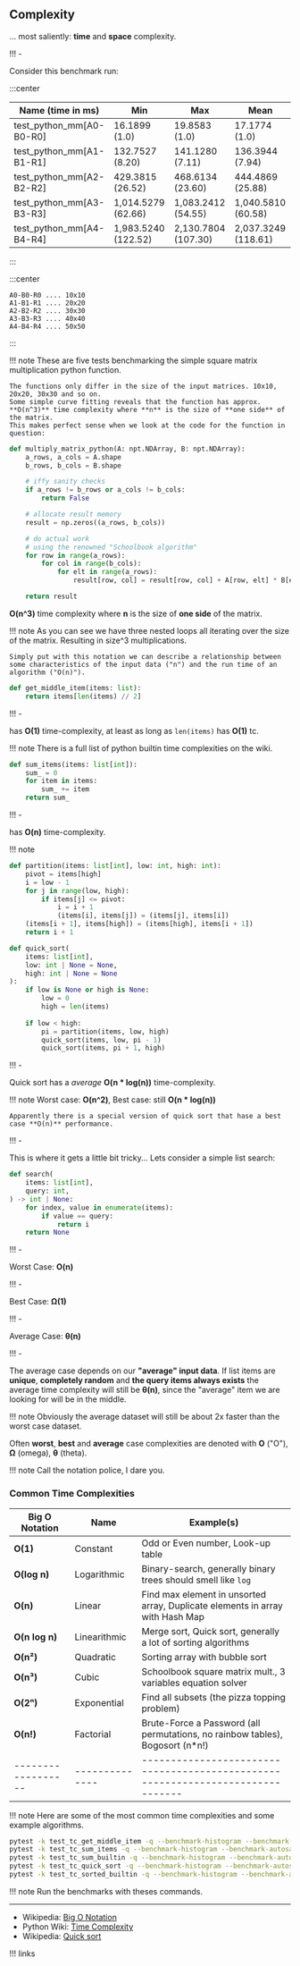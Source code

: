 
## Complexity

... most saliently: **time** and **space** complexity.

!!! -

Consider this benchmark run:


:::center

| Name (time in ms)               | Min              | Max              | Mean             |
|---------------------------------|------------------|------------------|------------------|
| test_python_mm[A0-B0-R0]        | 16.1899 (1.0)    | 19.8583 (1.0)    | 17.1774 (1.0)    |
| test_python_mm[A1-B1-R1]        | 132.7527 (8.20)  | 141.1280 (7.11)  | 136.3944 (7.94)  |
| test_python_mm[A2-B2-R2]        | 429.3815 (26.52) | 468.6134 (23.60) | 444.4869 (25.88) |
| test_python_mm[A3-B3-R3]        | 1,014.5279 (62.66)| 1,083.2412 (54.55)| 1,040.5810 (60.58)|
| test_python_mm[A4-B4-R4]        | 1,983.5240 (122.52)| 2,130.7804 (107.30)| 2,037.3249 (118.61)|

:::

:::center
```
A0-B0-R0 .... 10x10
A1-B1-R1 .... 20x20
A2-B2-R2 .... 30x30
A3-B3-R3 .... 40x40
A4-B4-R4 .... 50x50
```
:::

!!! note
    These are five tests benchmarking the simple square matrix multiplication python function.
        
    The functions only differ in the size of the input matrices. 10x10, 20x20, 30x30 and so on.
    Some simple curve fitting reveals that the function has approx. **O(n^3)** time complexity where **n** is the size of **one side** of the matrix.
    This makes perfect sense when we look at the code for the function in question:

```py
def multiply_matrix_python(A: npt.NDArray, B: npt.NDArray):
    a_rows, a_cols = A.shape
    b_rows, b_cols = B.shape

    # iffy sanity checks
    if a_rows != b_rows or a_cols != b_cols:
        return False

    # allocate result memory
    result = np.zeros((a_rows, b_cols))

    # do actual work
    # using the renowned "Schoolbook algorithm"
    for row in range(a_rows):
        for col in range(b_cols):
            for elt in range(a_rows):
                result[row, col] = result[row, col] + A[row, elt] * B[elt, col]

    return result

```

**O(n^3)** time complexity where **n** is the size of **one side** of the matrix.

!!! note
    As you can see we have three nested loops all iterating over the size of the matrix. Resulting in size^3 multiplications.

    Simply put with this notation we can describe a relationship between some characteristics of the input data ("n") and the run time of an algorithm ("O(n)").

```py
def get_middle_item(items: list):
    return items[len(items) // 2]
```

!!! -

has **O(1)** time-complexity, at least as long as `len(items)` has **O(1)** tc.

!!! note
    There is a full list of python builtin time complexities on the wiki.

```py
def sum_items(items: list[int]):
    sum_ = 0
    for item in items:
        sum_ += item
    return sum_
```

!!! -

has **O(n)** time-complexity.

!!! note

```py
def partition(items: list[int], low: int, high: int):
    pivot = items[high]
    i = low - 1
    for j in range(low, high):
        if items[j] <= pivot:
            i = i + 1
            (items[i], items[j]) = (items[j], items[i])
    (items[i + 1], items[high]) = (items[high], items[i + 1])
    return i + 1

def quick_sort(
    items: list[int], 
    low: int | None = None, 
    high: int | None = None
):
    if low is None or high is None:
        low = 0
        high = len(items)
    
    if low < high:
        pi = partition(items, low, high)
        quick_sort(items, low, pi - 1)
        quick_sort(items, pi + 1, high)
```

!!! -

Quick sort has a *average* **O(n * log(n))** time-complexity.

!!! note
    Worst case: **O(n^2)**, Best case: still **O(n * log(n))** 

    Apparently there is a special version of quick sort that hase a best case **O(n)** performance.


!!! -

This is where it gets a little bit tricky... Lets consider a simple list search:

```py
def search(
    items: list[int], 
    query: int,
) -> int | None:
    for index, value in enumerate(items):
        if value == query:
            return i
    return None
```

!!! -

Worst Case: **O(n)**

!!! -

Best Case: **Ω(1)**

!!! -

Average Case: **θ(n)**

!!! -

The average case depends on our **"average" input data**. If list items are **unique**, **completely random** and **the query items always exists** the average time complexity will still be **θ(n)**, since the "average" item we are looking for will be in the middle.

!!! note
    Obviously the average dataset will still be about 2x faster than the worst case dataset.


Often **worst**, **best** and **average**  case complexities are denoted with **O** ("O"), **Ω** (omega), **θ** (theta).

!!! note
    Call the notation police, I dare you.

### Common Time Complexities

| Big O Notation   | Name         | Example(s)                                                                    |
|------------------|--------------|-------------------------------------------------------------------------------|
| **O(1)**         | Constant     | Odd or Even number, Look-up table                                             |
| **O(log n)**     | Logarithmic  | Binary-search, generally binary trees should smell like `log`                 |
| **O(n)**         | Linear       | Find max element in unsorted array, Duplicate elements in array with Hash Map |
| **O(n log n)**   | Linearithmic | Merge sort, Quick sort, generally a lot of sorting algorithms                 |
| **O(n²)**        | Quadratic    | Sorting array with bubble sort                                                |
| **O(n³)**        | Cubic        | Schoolbook square matrix mult., 3 variables equation solver                   |
| **O(2ⁿ)**        | Exponential  | Find all subsets (the pizza topping problem)                                  |
| **O(n!)**        | Factorial    | Brute-Force a Password (all permutations, no rainbow tables), Bogosort (n*n!) |
|------------------|--------------|-------------------------------------------------------------------------------|

!!! note
    Here are some of the most common time complexities and some example algorithms.


```bash
pytest -k test_tc_get_middle_item -q --benchmark-histogram --benchmark-autosave
pytest -k test_tc_sum_items -q --benchmark-histogram --benchmark-autosave
pytest -k test_tc_sum_builtin -q --benchmark-histogram --benchmark-autosave
pytest -k test_tc_quick_sort -q --benchmark-histogram --benchmark-autosave
pytest -k test_tc_sorted_builtin -q --benchmark-histogram --benchmark-autosave
```

!!! note
    Run the benchmarks with theses commands.

---

- Wikipedia: [Big O Notation](https://en.wikipedia.org/wiki/Big_O_notation)
- Python Wiki: [Time Complexity](https://wiki.python.org/moin/TimeComplexity)
- Wikipedia: [Quick sort](https://en.wikipedia.org/wiki/Quicksort)

!!! links
